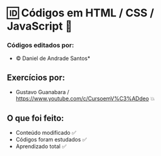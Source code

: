 # :id: Códigos em HTML / CSS / JavaScript :link:
### Códigos editados por:
* :copyright: Daniel de Andrade Santos*
## Exercícios por: 
* Gustavo Guanabara  / <https://www.youtube.com/c/CursoemV%C3%ADdeo> :boom:
## O que foi feito:
* Conteúdo modificado :white_check_mark:
* Códigos foram estudados :white_check_mark:
* Aprendizado total :white_check_mark:
